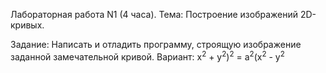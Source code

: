 Лабораторная работа N1 (4 часа). Тема: Построение изображений 2D- кривых.

Задание: Написать и отладить программу, строящую изображение заданной замечательной кривой.
Вариант: x<sup>2</sup> + y<sup>2</sup>)<sup>2</sup> = a<sup>2</sup>(x<sup>2</sup> - y<sup>2</sup>
